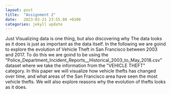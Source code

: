 ```yaml
---
layout: post
title:  "Assignment 2"
date:   2023-03-21 23:55.00 +0100
categories: jekyll update
---
```


Just Visualizing data is one thing, but also discovering why The data looks as it does is just as important as the data itself. In the following we are goind to explore the evolution of Vehicle Theft in San Francisco between 2003 and 2017. To do this we are goind to be using the "Police_Department_Incident_Reports__Historical_2003_to_May_2018.csv" dataset where we take the information from the "VEHICLE THEFT" category. In this paper we will visualize how vehicle thefts has changed over time, and what areas of the San Francisco area have seen the most vehicle thefts. We will also explore reasons why the evolution of thefts looks as it does.